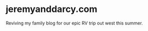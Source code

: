 jeremyanddarcy.com
==================

Reviving my family blog for our epic RV trip out west this summer.
